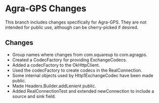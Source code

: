 # Agra-GPS Changes
This branch includes changes specifically for Agra-GPS. They are not intended
for public use, although can be cherry-picked if desired.

## Changes
- Group names where changes from com.squareup to com.agragps.
- Created a CodecFactory for providing ExchangeCodecs.
- Added a codecFactory to the OkHttpClient.
- Used the codecFactory to create codecs in the RealConnection.
- Some internal objects used by Http1ExchangeCodec have been made public.
- Made Headers.Builder.addLenient public.
- Added RealConnectionTest and extended newConnection to include a source and sink field.
